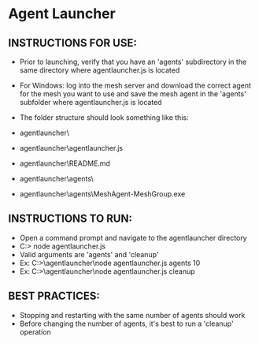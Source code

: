 ﻿# Agent Launcher
INSTRUCTIONS FOR USE:
-------------------------------------------------------
*	Prior to launching, verify that you have an 'agents' subdirectory in the same directory where agentlauncher.js is located
*	For Windows: log into the mesh server and download the correct agent for the mesh you want to use and save the mesh agent in the 'agents' subfolder where agentlauncher.js is located
*	The folder structure should look something like this:

*	agentlauncher\
*	agentlauncher\agentlauncher.js
*	agentlauncher\README.md
*	agentlauncher\agents\
*	agentlauncher\agents\MeshAgent-MeshGroup.exe

INSTRUCTIONS TO RUN:
-------------------------------------------------------
*	Open a command prompt and navigate to the agentlauncher directory
*	C:> node agentlauncher.js <argument>
*	Valid arguments are 'agents' <integer> and 'cleanup'
*	Ex: C:>\agentlauncher\node agentlauncher.js agents 10
*	Ex: C:>\agentlauncher\node agentlauncher.js cleanup 

BEST PRACTICES:
--------------------------------------------------------
*	Stopping and restarting with the same number of agents should work
*	Before changing the number of agents, it's best to run a 'cleanup' operation

